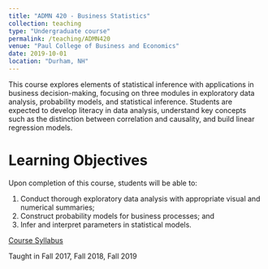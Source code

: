 ```yaml
---
title: "ADMN 420 - Business Statistics"
collection: teaching
type: "Undergraduate course"
permalink: /teaching/ADMN420
venue: "Paul College of Business and Economics"
date: 2019-10-01
location: "Durham, NH"
---
```


This course explores elements of statistical inference with applications in business decision-making, focusing on three modules in exploratory data analysis, probability models, and statistical inference.  Students are expected to develop literacy in data analysis, understand key concepts such as the distinction between correlation and causality, and build linear regression models.    


Learning Objectives
======
Upon completion of this course, students will be able to:  
1.  Conduct thorough exploratory data analysis with appropriate visual and numerical summaries; 
2.  Construct probability models for business processes; and
3.  Infer and interpret parameters in statistical models.

[Course Syllabus](https://g-lynn.github.io/files/ADMN_420_Syllabus.pdf)

Taught in Fall 2017, Fall 2018, Fall 2019
